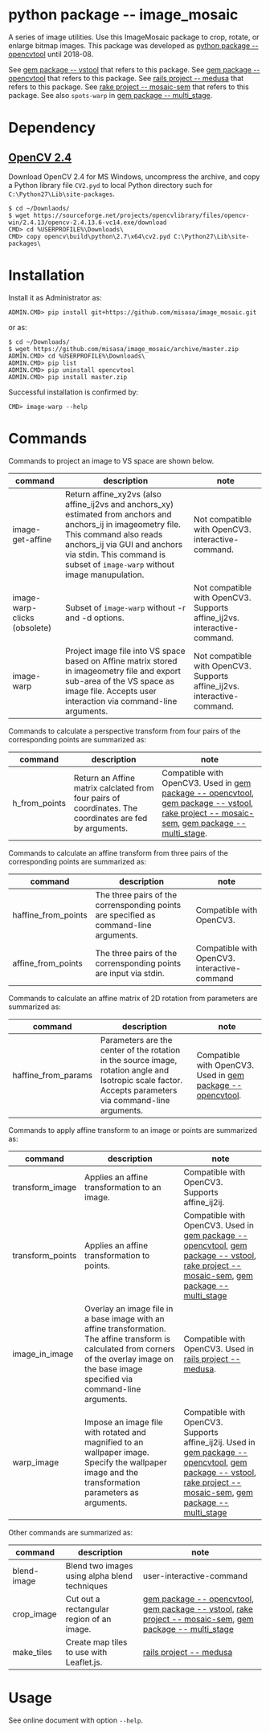 # python package -- image_mosaic

A series of image utilities.  Use this ImageMosaic package to crop, rotate, or
enlarge bitmap images.  This package was developed as [python package
-- opencvtool](https://gitlab.misasa.okayama-u.ac.jp/pythonpackage/opencvtool)
until 2018-08.

See [gem package -- vstool](https://gitlab.misasa.okayama-u.ac.jp/gems/vstool) that refers to this package.
See [gem package -- opencvtool](https://gitlab.misasa.okayama-u.ac.jp/gems/opencvtool) that refers to this package.
See [rails project -- medusa](https://github.com/misasa/medusa) that refers to this package.
See [rake project -- mosaic-sem](https://gitlab.misasa.okayama-u.ac.jp/DREAM/mosaic-sem) that refers to this package.
See also `spots-warp` in [gem package -- multi_stage](https://gitlab.misasa.okayama-u.ac.jp/gems/multi_stage).

# Dependency

## [OpenCV 2.4](https://opencv.org/releases.html)

Download OpenCV 2.4 for MS Windows, uncompress the archive, and copy a Python library file `CV2.pyd` to local Python directory such for `C:\Python27\Lib\site-packages`.

    $ cd ~/Downlaods/
    $ wget https://sourceforge.net/projects/opencvlibrary/files/opencv-win/2.4.13/opencv-2.4.13.6-vc14.exe/download
    CMD> cd %USERPROFILE%\Downloads\
    CMD> copy opencv\build\python\2.7\x64\cv2.pyd C:\Python27\Lib\site-packages\

# Installation

Install it as Administrator as:

    ADMIN.CMD> pip install git+https://github.com/misasa/image_mosaic.git

or as:

    $ cd ~/Downloads/
    $ wget https://github.com/misasa/image_mosaic/archive/master.zip
    ADMIN.CMD> cd %USERPROFILE%\Downloads\
    ADMIN.CMD> pip list
    ADMIN.CMD> pip uninstall opencvtool
    ADMIN.CMD> pip install master.zip

Successful installation is confirmed by:

    CMD> image-warp --help

# Commands

Commands to project an image to VS space are shown below.

| command             | description                                                                            | note |
| ------------------- | -------------------------------------------------------------------------------------- | ---- |
| image-get-affine    | Return affine_xy2vs (also affine_ij2vs and anchors_xy) estimated from anchors and anchors_ij in imageometry file.  This command also reads anchors_ij via GUI and anchors via stdin.  This command is subset of `image-warp` without image manupulation. | Not compatible with OpenCV3.  interactive-command. |
| image-warp-clicks (obsolete)  | Subset of `image-warp` without -r and -d options.               | Not compatible with OpenCV3. Supports affine_ij2vs. interactive-command.    |
| image-warp          | Project image file into VS space based on Affine matrix stored in imageometry file and export sub-area of the VS space as image file. Accepts user interaction via command-line arguments.    |Not compatible with OpenCV3. Supports affine_ij2vs. interactive-command.     |

Commands to calculate a perspective transform from four pairs of the corresponding points are summarized as:

| command             | description                                                                            | note |
| ------------------- | -------------------------------------------------------------------------------------- | ---- |
| h_from_points       | Return an Affine matrix calclated from four pairs of coordinates.  The coordinates are fed by arguments. |Compatible with OpenCV3. Used in [gem package -- opencvtool](https://gitlab.misasa.okayama-u.ac.jp/gems/opencvtool), [gem package -- vstool](https://gitlab.misasa.okayama-u.ac.jp/gems/vstool), [rake project -- mosaic-sem](https://gitlab.misasa.okayama-u.ac.jp/DREAM/mosaic-sem), [gem package -- multi_stage](https://gitlab.misasa.okayama-u.ac.jp/gems/multi_stage).|

Commands to calculate an affine transform from three pairs of the corresponding points are summarized as:

| command             | description                                                                            | note |
| ------------------- | -------------------------------------------------------------------------------------- | ---- |
| haffine_from_points |The three pairs of the corrensponding points are specified as command-line arguments.|Compatible with OpenCV3.|
| affine_from_points  |The three pairs of the corrensponding points are input via stdin.        |Compatible with OpenCV3.  interactive-command|


Commands to calculate an affine matrix of 2D rotation from parameters are summarized as:

| command             | description                                                                            | note |
| ------------------- | -------------------------------------------------------------------------------------- | ---- |
| haffine_from_params | Parameters are the center of the rotation in the source image, rotation angle and Isotropic scale factor. Accepts parameters via command-line arguments.|Compatible with OpenCV3. Used in [gem package -- opencvtool](https://gitlab.misasa.okayama-u.ac.jp/gems/opencvtool).|

Commands to apply affine transform to an image or points are summarized as:

| command             | description                                                                            | note |
| ------------------- | -------------------------------------------------------------------------------------- | ---- |
| transform_image     | Applies an affine transformation to an image.                                                               |Compatible with OpenCV3. Supports affine_ij2ij.     |
| transform_points    | Applies an affine transformation to points.                                                            |Compatible with OpenCV3. Used in [gem package -- opencvtool](https://gitlab.misasa.okayama-u.ac.jp/gems/opencvtool), [gem package -- vstool](https://gitlab.misasa.okayama-u.ac.jp/gems/vstool), [rake project -- mosaic-sem](https://gitlab.misasa.okayama-u.ac.jp/DREAM/mosaic-sem), [gem package -- multi_stage](https://gitlab.misasa.okayama-u.ac.jp/gems/multi_stage)|
| image_in_image      | Overlay an image file in a base image with an affine transformation. The affine transform is calculated from corners of the overlay image on the base image specified via command-line arguments.|Compatible with OpenCV3. Used in [rails project -- medusa](https://github.com/misasa/medusa).|
| warp_image          | Impose an image file with rotated and magnified to an wallpaper image. Specify the wallpaper image and the transformation parameters as arguments.                           |Compatible with OpenCV3. Supports affine_ij2ij. Used in [gem package -- opencvtool](https://gitlab.misasa.okayama-u.ac.jp/gems/opencvtool), [gem package -- vstool](https://gitlab.misasa.okayama-u.ac.jp/gems/vstool), [rake project -- mosaic-sem](https://gitlab.misasa.okayama-u.ac.jp/DREAM/mosaic-sem), [gem package -- multi_stage](https://gitlab.misasa.okayama-u.ac.jp/gems/multi_stage)|

Other commands are summarized as:

| command             | description                                                                            | note |
| ------------------- | -------------------------------------------------------------------------------------- | ---- |
| blend-image         | Blend two images using alpha blend techniques                                          | user-interactive-command     |
| crop_image          | Cut out a rectangular region of an image.|[gem package -- opencvtool](https://gitlab.misasa.okayama-u.ac.jp/gems/opencvtool), [gem package -- vstool](https://gitlab.misasa.okayama-u.ac.jp/gems/vstool),  [rake project -- mosaic-sem](https://gitlab.misasa.okayama-u.ac.jp/DREAM/mosaic-sem), [gem package -- multi_stage](https://gitlab.misasa.okayama-u.ac.jp/gems/multi_stage)|
| make_tiles          | Create map tiles to use with Leaflet.js.                   |[rails project -- medusa](https://github.com/misasa/medusa)|


# Usage

See online document with option `--help`.
